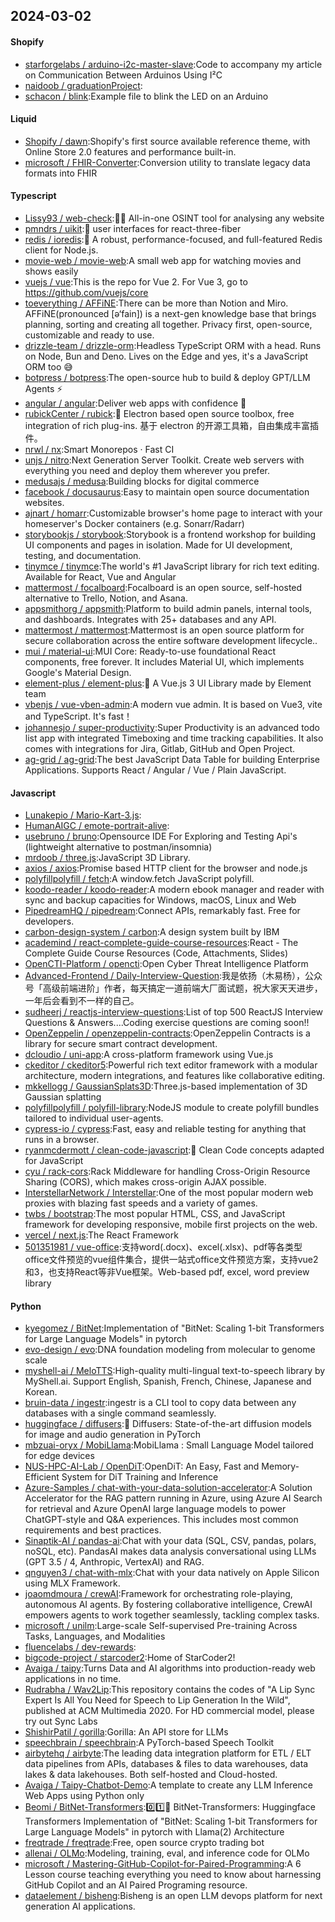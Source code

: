 ## 2024-03-02

#### Shopify
* [starforgelabs / arduino-i2c-master-slave](https://github.com/starforgelabs/arduino-i2c-master-slave):Code to accompany my article on Communication Between Arduinos Using I²C
* [naidoob / graduationProject](https://github.com/naidoob/graduationProject):
* [schacon / blink](https://github.com/schacon/blink):Example file to blink the LED on an Arduino

#### Liquid
* [Shopify / dawn](https://github.com/Shopify/dawn):Shopify's first source available reference theme, with Online Store 2.0 features and performance built-in.
* [microsoft / FHIR-Converter](https://github.com/microsoft/FHIR-Converter):Conversion utility to translate legacy data formats into FHIR

#### Typescript
* [Lissy93 / web-check](https://github.com/Lissy93/web-check):🕵️‍♂️ All-in-one OSINT tool for analysing any website
* [pmndrs / uikit](https://github.com/pmndrs/uikit):🎨 user interfaces for react-three-fiber
* [redis / ioredis](https://github.com/redis/ioredis):🚀 A robust, performance-focused, and full-featured Redis client for Node.js.
* [movie-web / movie-web](https://github.com/movie-web/movie-web):A small web app for watching movies and shows easily
* [vuejs / vue](https://github.com/vuejs/vue):This is the repo for Vue 2. For Vue 3, go to https://github.com/vuejs/core
* [toeverything / AFFiNE](https://github.com/toeverything/AFFiNE):There can be more than Notion and Miro. AFFiNE(pronounced [ə‘fain]) is a next-gen knowledge base that brings planning, sorting and creating all together. Privacy first, open-source, customizable and ready to use.
* [drizzle-team / drizzle-orm](https://github.com/drizzle-team/drizzle-orm):Headless TypeScript ORM with a head. Runs on Node, Bun and Deno. Lives on the Edge and yes, it's a JavaScript ORM too 😅
* [botpress / botpress](https://github.com/botpress/botpress):The open-source hub to build & deploy GPT/LLM Agents ⚡️
* [angular / angular](https://github.com/angular/angular):Deliver web apps with confidence 🚀
* [rubickCenter / rubick](https://github.com/rubickCenter/rubick):🔧 Electron based open source toolbox, free integration of rich plug-ins. 基于 electron 的开源工具箱，自由集成丰富插件。
* [nrwl / nx](https://github.com/nrwl/nx):Smart Monorepos · Fast CI
* [unjs / nitro](https://github.com/unjs/nitro):Next Generation Server Toolkit. Create web servers with everything you need and deploy them wherever you prefer.
* [medusajs / medusa](https://github.com/medusajs/medusa):Building blocks for digital commerce
* [facebook / docusaurus](https://github.com/facebook/docusaurus):Easy to maintain open source documentation websites.
* [ajnart / homarr](https://github.com/ajnart/homarr):Customizable browser's home page to interact with your homeserver's Docker containers (e.g. Sonarr/Radarr)
* [storybookjs / storybook](https://github.com/storybookjs/storybook):Storybook is a frontend workshop for building UI components and pages in isolation. Made for UI development, testing, and documentation.
* [tinymce / tinymce](https://github.com/tinymce/tinymce):The world's #1 JavaScript library for rich text editing. Available for React, Vue and Angular
* [mattermost / focalboard](https://github.com/mattermost/focalboard):Focalboard is an open source, self-hosted alternative to Trello, Notion, and Asana.
* [appsmithorg / appsmith](https://github.com/appsmithorg/appsmith):Platform to build admin panels, internal tools, and dashboards. Integrates with 25+ databases and any API.
* [mattermost / mattermost](https://github.com/mattermost/mattermost):Mattermost is an open source platform for secure collaboration across the entire software development lifecycle..
* [mui / material-ui](https://github.com/mui/material-ui):MUI Core: Ready-to-use foundational React components, free forever. It includes Material UI, which implements Google's Material Design.
* [element-plus / element-plus](https://github.com/element-plus/element-plus):🎉 A Vue.js 3 UI Library made by Element team
* [vbenjs / vue-vben-admin](https://github.com/vbenjs/vue-vben-admin):A modern vue admin. It is based on Vue3, vite and TypeScript. It's fast！
* [johannesjo / super-productivity](https://github.com/johannesjo/super-productivity):Super Productivity is an advanced todo list app with integrated Timeboxing and time tracking capabilities. It also comes with integrations for Jira, Gitlab, GitHub and Open Project.
* [ag-grid / ag-grid](https://github.com/ag-grid/ag-grid):The best JavaScript Data Table for building Enterprise Applications. Supports React / Angular / Vue / Plain JavaScript.

#### Javascript
* [Lunakepio / Mario-Kart-3.js](https://github.com/Lunakepio/Mario-Kart-3.js):
* [HumanAIGC / emote-portrait-alive](https://github.com/HumanAIGC/emote-portrait-alive):
* [usebruno / bruno](https://github.com/usebruno/bruno):Opensource IDE For Exploring and Testing Api's (lightweight alternative to postman/insomnia)
* [mrdoob / three.js](https://github.com/mrdoob/three.js):JavaScript 3D Library.
* [axios / axios](https://github.com/axios/axios):Promise based HTTP client for the browser and node.js
* [polyfillpolyfill / fetch](https://github.com/polyfillpolyfill/fetch):A window.fetch JavaScript polyfill.
* [koodo-reader / koodo-reader](https://github.com/koodo-reader/koodo-reader):A modern ebook manager and reader with sync and backup capacities for Windows, macOS, Linux and Web
* [PipedreamHQ / pipedream](https://github.com/PipedreamHQ/pipedream):Connect APIs, remarkably fast. Free for developers.
* [carbon-design-system / carbon](https://github.com/carbon-design-system/carbon):A design system built by IBM
* [academind / react-complete-guide-course-resources](https://github.com/academind/react-complete-guide-course-resources):React - The Complete Guide Course Resources (Code, Attachments, Slides)
* [OpenCTI-Platform / opencti](https://github.com/OpenCTI-Platform/opencti):Open Cyber Threat Intelligence Platform
* [Advanced-Frontend / Daily-Interview-Question](https://github.com/Advanced-Frontend/Daily-Interview-Question):我是依扬（木易杨），公众号「高级前端进阶」作者，每天搞定一道前端大厂面试题，祝大家天天进步，一年后会看到不一样的自己。
* [sudheerj / reactjs-interview-questions](https://github.com/sudheerj/reactjs-interview-questions):List of top 500 ReactJS Interview Questions & Answers....Coding exercise questions are coming soon!!
* [OpenZeppelin / openzeppelin-contracts](https://github.com/OpenZeppelin/openzeppelin-contracts):OpenZeppelin Contracts is a library for secure smart contract development.
* [dcloudio / uni-app](https://github.com/dcloudio/uni-app):A cross-platform framework using Vue.js
* [ckeditor / ckeditor5](https://github.com/ckeditor/ckeditor5):Powerful rich text editor framework with a modular architecture, modern integrations, and features like collaborative editing.
* [mkkellogg / GaussianSplats3D](https://github.com/mkkellogg/GaussianSplats3D):Three.js-based implementation of 3D Gaussian splatting
* [polyfillpolyfill / polyfill-library](https://github.com/polyfillpolyfill/polyfill-library):NodeJS module to create polyfill bundles tailored to individual user-agents.
* [cypress-io / cypress](https://github.com/cypress-io/cypress):Fast, easy and reliable testing for anything that runs in a browser.
* [ryanmcdermott / clean-code-javascript](https://github.com/ryanmcdermott/clean-code-javascript):🛁 Clean Code concepts adapted for JavaScript
* [cyu / rack-cors](https://github.com/cyu/rack-cors):Rack Middleware for handling Cross-Origin Resource Sharing (CORS), which makes cross-origin AJAX possible.
* [InterstellarNetwork / Interstellar](https://github.com/InterstellarNetwork/Interstellar):One of the most popular modern web proxies with blazing fast speeds and a variety of games.
* [twbs / bootstrap](https://github.com/twbs/bootstrap):The most popular HTML, CSS, and JavaScript framework for developing responsive, mobile first projects on the web.
* [vercel / next.js](https://github.com/vercel/next.js):The React Framework
* [501351981 / vue-office](https://github.com/501351981/vue-office):支持word(.docx)、excel(.xlsx)、pdf等各类型office文件预览的vue组件集合，提供一站式office文件预览方案，支持vue2和3，也支持React等非Vue框架。Web-based pdf, excel, word preview library

#### Python
* [kyegomez / BitNet](https://github.com/kyegomez/BitNet):Implementation of "BitNet: Scaling 1-bit Transformers for Large Language Models" in pytorch
* [evo-design / evo](https://github.com/evo-design/evo):DNA foundation modeling from molecular to genome scale
* [myshell-ai / MeloTTS](https://github.com/myshell-ai/MeloTTS):High-quality multi-lingual text-to-speech library by MyShell.ai. Support English, Spanish, French, Chinese, Japanese and Korean.
* [bruin-data / ingestr](https://github.com/bruin-data/ingestr):ingestr is a CLI tool to copy data between any databases with a single command seamlessly.
* [huggingface / diffusers](https://github.com/huggingface/diffusers):🤗 Diffusers: State-of-the-art diffusion models for image and audio generation in PyTorch
* [mbzuai-oryx / MobiLlama](https://github.com/mbzuai-oryx/MobiLlama):MobiLlama : Small Language Model tailored for edge devices
* [NUS-HPC-AI-Lab / OpenDiT](https://github.com/NUS-HPC-AI-Lab/OpenDiT):OpenDiT: An Easy, Fast and Memory-Efficient System for DiT Training and Inference
* [Azure-Samples / chat-with-your-data-solution-accelerator](https://github.com/Azure-Samples/chat-with-your-data-solution-accelerator):A Solution Accelerator for the RAG pattern running in Azure, using Azure AI Search for retrieval and Azure OpenAI large language models to power ChatGPT-style and Q&A experiences. This includes most common requirements and best practices.
* [Sinaptik-AI / pandas-ai](https://github.com/Sinaptik-AI/pandas-ai):Chat with your data (SQL, CSV, pandas, polars, noSQL, etc). PandasAI makes data analysis conversational using LLMs (GPT 3.5 / 4, Anthropic, VertexAI) and RAG.
* [qnguyen3 / chat-with-mlx](https://github.com/qnguyen3/chat-with-mlx):Chat with your data natively on Apple Silicon using MLX Framework.
* [joaomdmoura / crewAI](https://github.com/joaomdmoura/crewAI):Framework for orchestrating role-playing, autonomous AI agents. By fostering collaborative intelligence, CrewAI empowers agents to work together seamlessly, tackling complex tasks.
* [microsoft / unilm](https://github.com/microsoft/unilm):Large-scale Self-supervised Pre-training Across Tasks, Languages, and Modalities
* [fluencelabs / dev-rewards](https://github.com/fluencelabs/dev-rewards):
* [bigcode-project / starcoder2](https://github.com/bigcode-project/starcoder2):Home of StarCoder2!
* [Avaiga / taipy](https://github.com/Avaiga/taipy):Turns Data and AI algorithms into production-ready web applications in no time.
* [Rudrabha / Wav2Lip](https://github.com/Rudrabha/Wav2Lip):This repository contains the codes of "A Lip Sync Expert Is All You Need for Speech to Lip Generation In the Wild", published at ACM Multimedia 2020. For HD commercial model, please try out Sync Labs
* [ShishirPatil / gorilla](https://github.com/ShishirPatil/gorilla):Gorilla: An API store for LLMs
* [speechbrain / speechbrain](https://github.com/speechbrain/speechbrain):A PyTorch-based Speech Toolkit
* [airbytehq / airbyte](https://github.com/airbytehq/airbyte):The leading data integration platform for ETL / ELT data pipelines from APIs, databases & files to data warehouses, data lakes & data lakehouses. Both self-hosted and Cloud-hosted.
* [Avaiga / Taipy-Chatbot-Demo](https://github.com/Avaiga/Taipy-Chatbot-Demo):A template to create any LLM Inference Web Apps using Python only
* [Beomi / BitNet-Transformers](https://github.com/Beomi/BitNet-Transformers):0️⃣1️⃣🤗 BitNet-Transformers: Huggingface Transformers Implementation of "BitNet: Scaling 1-bit Transformers for Large Language Models" in pytorch with Llama(2) Architecture
* [freqtrade / freqtrade](https://github.com/freqtrade/freqtrade):Free, open source crypto trading bot
* [allenai / OLMo](https://github.com/allenai/OLMo):Modeling, training, eval, and inference code for OLMo
* [microsoft / Mastering-GitHub-Copilot-for-Paired-Programming](https://github.com/microsoft/Mastering-GitHub-Copilot-for-Paired-Programming):A 6 Lesson course teaching everything you need to know about harnessing GitHub Copilot and an AI Paired Programing resource.
* [dataelement / bisheng](https://github.com/dataelement/bisheng):Bisheng is an open LLM devops platform for next generation AI applications.
